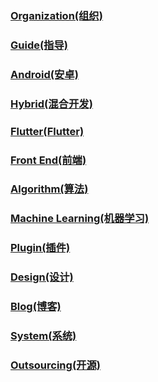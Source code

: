 ### [Organization(组织)](https://github.com/snpmyn/OpenSourceCollection/blob/master/ORGANIZATION.md)
### [Guide(指导)](https://github.com/snpmyn/OpenSourceCollection/blob/master/GUIDE.md)
### [Android(安卓)](https://github.com/snpmyn/OpenSourceCollection/blob/master/ANDROID.md)
### [Hybrid(混合开发)](https://github.com/snpmyn/OpenSourceCollection/blob/master/HYBRID.md)
### [Flutter(Flutter)](https://github.com/snpmyn/OpenSourceCollection/blob/master/FLUTTER.md)
### [Front End(前端)](https://github.com/snpmyn/OpenSourceCollection/blob/master/FRONTEND.md)
### [Algorithm(算法)](https://github.com/snpmyn/OpenSourceCollection/blob/master/ALGORITHM.md)
### [Machine Learning(机器学习)](https://github.com/snpmyn/OpenSourceCollection/blob/master/MACHINE_LEARNING.md)
### [Plugin(插件)](https://github.com/snpmyn/OpenSourceCollection/blob/master/PLUGIN.md)
### [Design(设计)](https://github.com/snpmyn/OpenSourceCollection/blob/master/DESIGN.md)
### [Blog(博客)](https://github.com/snpmyn/OpenSourceCollection/blob/master/BLOG.md)
### [System(系统)](https://github.com/snpmyn/OpenSourceCollection/blob/master/SYSTEM.md)
### [Outsourcing(开源)](https://github.com/snpmyn/OpenSourceCollection/blob/master/OUTSOURCING.md)

